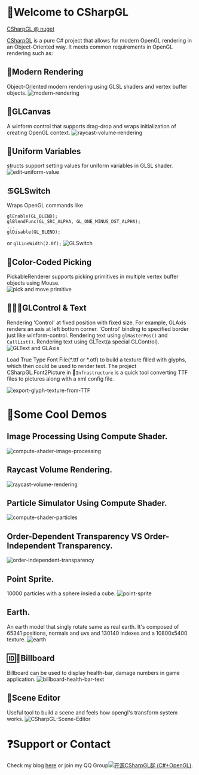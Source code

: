 # :art:Welcome to CSharpGL
[CSharpGL @ nuget](https://www.nuget.org/packages/CSharpGL) 

[CSharpGL](https://github.com/bitzhuwei/CSharpGL) is a pure C# project that allows for modern OpenGL rendering in an Object-Oriented way. It meets common requirements in OpenGL rendering such as:
## :rocket:Modern Rendering
Object-Oriented modern rendering using GLSL shaders and vertex buffer objects.
![modern-rendering](https://github.com/bitzhuwei/CSharpGL/blob/gh-pages/images/CSharpGL/modern-rendering.jpg?raw=true)
## :stars:GLCanvas
A winform control that supports drag-drop and wraps initialization of creating OpenGL context.
![raycast-volume-rendering](https://github.com/bitzhuwei/CSharpGL/blob/gh-pages/images/CSharpGL/GLCanvas.gif?raw=true)
## :car:Uniform Variables
structs support setting values for uniform variables in GLSL shader.
![edit-uniform-value](https://github.com/bitzhuwei/CSharpGL/blob/gh-pages/images/CSharpGL/edit-uniform-value.jpg?raw=true)
## :cancer:GLSwitch
Wraps OpenGL commands like 
```
glEnable(GL_BLEND);
glBlendFunc(GL_SRC_ALPHA, GL_ONE_MINUS_DST_ALPHA);
...
glDisable(GL_BLEND);
```
or
``glLineWidth(2.0f);``
![GLSwitch](https://github.com/bitzhuwei/CSharpGL/blob/gh-pages/images/CSharpGL/GLSwitch.jpg?raw=true)
## :pushpin:Color-Coded Picking
PickableRenderer supports picking primitives in multiple vertex buffer objects using Mouse.  
![pick and move primitive](http://images2015.cnblogs.com/blog/383191/201605/383191-20160503191610388-117673971.gif)
## :abcd::curly_loop::ideograph_advantage:GLControl & Text
Rendering 'Control' at fixed position with fixed size. For example, GLAxis renders an axis at left bottom corner.
'Control' binding to specified border just like winform-control.
Rendering text using ``glRasterPos()`` and ``CallList()``.
Rendering text using GLText(a special GLControl).
![GLText and GLAxis](https://github.com/bitzhuwei/CSharpGL/blob/gh-pages/images/CSharpGL/GLText-GLAxis.jpg?raw=true)

Load True Type Font File(*.ttf or *.otf) to build a texture filled with glyphs, which then could be used to render text.
The project CSharpGL.Font2Picture in :open_file_folder:`Infrastructure` is a quick tool converting TTF files to pictures along with a xml config file.

![export-glyph-texture-from-TTF](https://github.com/bitzhuwei/CSharpGL/blob/gh-pages/images/CSharpGL/glyph-texture.png?raw=true)
# :gem:Some Cool Demos
## Image Processing Using Compute Shader.
![compute-shader-image-processing](https://github.com/bitzhuwei/CSharpGL/blob/gh-pages/images/CSharpGL/compute-shader-edge-detection.gif?raw=true)
## Raycast Volume Rendering.
![raycast-volume-rendering](https://github.com/bitzhuwei/CSharpGL/blob/gh-pages/images/CSharpGL/raycast-volume-render.gif?raw=true)
## Particle Simulator Using Compute Shader.
![compute-shader-particles](https://github.com/bitzhuwei/CSharpGL/blob/gh-pages/images/CSharpGL/compute-shader-particles.gif?raw=true)
## Order-Dependent Transparency VS Order-Independent Transparency.
![order-independent-transparency](https://github.com/bitzhuwei/CSharpGL/blob/gh-pages/images/CSharpGL/order-independent-transparency.jpg?raw=true)
## Point Sprite.
10000 particles with a sphere insied a cube.
![point-sprite](https://github.com/bitzhuwei/CSharpGL/blob/gh-pages/images/CSharpGL/point-sprite.jpg?raw=true)
## Earth.
An earth model that singly rotate same as real earth. It's composed of 65341 positions, normals and uvs and 130140 indexes and a 10800x5400 texture.
![earth](https://github.com/bitzhuwei/CSharpGL/blob/gh-pages/images/CSharpGL/earth.gif?raw=true)
## :id::100:Billboard
Billboard can be used to display health-bar, damage numbers in game application.
![billboard-health-bar-text](https://github.com/bitzhuwei/CSharpGL/blob/gh-pages/images/CSharpGL/billboard-health-bar-text.png?raw=true)
## :movie_camera:Scene Editor
Useful tool to build a scene and feels how opengl's transform system works.
![CSharpGL-Scene-Editor](https://github.com/bitzhuwei/CSharpGL/blob/gh-pages/images/CSharpGL/CSharpGL-Scene-Editor.jpg?raw=true)
# :question:Support or Contact
Check my blog [here](http://www.cnblogs.com/bitzhuwei/) or join my QQ Group<a target="_blank" href="http://shang.qq.com/wpa/qunwpa?idkey=98131e619f6da03b96ad2213a1278da4fdd05b42a58d053125ce6ba76cf991f9"><img border="0" src="http://pub.idqqimg.com/wpa/images/group.png" alt="开源CSharpGL群 (C#+OpenGL)" title="CSharpGL (C#+OpenGL)"></a>.
